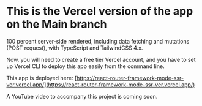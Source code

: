 # This is the Vercel version of the app on the Main branch

100 percent server-side rendered, including data fetching and mutations (POST request), with TypeScript and TailwindCSS 4.x.

Now, you will need to create a free tier Vercel account, and you have to set up Vercel CLI to deploy this app easily from the command line.

This app is deployed here: [https://react-router-framework-mode-ssr-ver.vercel.app/](https://react-router-framework-mode-ssr-ver.vercel.app/)

A YouTube video to accompany this project is coming soon.
